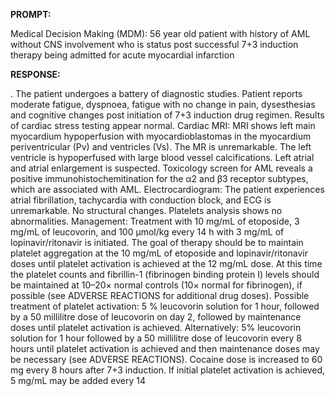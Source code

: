 **PROMPT:**

Medical Decision Making (MDM): 56 year old patient with history of AML without CNS involvement who is status post successful 7+3 induction therapy being admitted for acute myocardial infarction

**RESPONSE:**

 . The patient undergoes a battery of diagnostic studies. Patient reports moderate fatigue, dyspnoea, fatigue with no change in pain, dysesthesias and cognitive changes post initiation of 7+3 induction drug regimen. Results of cardiac stress testing appear normal.  Cardiac MRI: MRI shows left main myocardium hypoperfusion with myocardioblastomas in the myocardium periventricular (Pv) and ventricles (Vs). The MR is unremarkable. The left ventricle is hypoperfused with large blood vessel calcifications. Left atrial and atrial enlargement is suspected.  Toxicology screen for AML reveals a positive immunohistochemitination for the α2 and β3 receptor subtypes, which are associated with AML.  Electrocardiogram: The patient experiences atrial fibrillation, tachycardia with conduction block, and ECG is unremarkable. No structural changes.  Platelets analysis shows no abnormalities.  Management: Treatment with 10 mg/mL of etoposide, 3 mg/mL of leucovorin, and 100 μmol/kg every 14 h with 3 mg/mL of lopinavir/ritonavir is initiated. The goal of therapy should be to maintain platelet aggregation at the 10 mg/mL of etoposide and lopinavir/ritonavir doses until platelet activation is achieved at the 12 mg/mL dose. At this time the platelet counts and fibrillin-1 (fibrinogen binding protein I) levels should be maintained at 10–20× normal controls (10× normal for fibrinogen), if possible (see ADVERSE REACTIONS for additional drug doses).  Possible treatment of platelet activation: 5 % leucovorin solution for 1 hour, followed by a 50 millilitre dose of leucovorin on day 2, followed by maintenance doses until platelet activation is achieved. Alternatively: 5% leucovorin solution for 1 hour followed by a 50 millilitre dose of leucovorin every 8 hours until platelet activation is achieved and then maintenance doses may be necessary (see ADVERSE REACTIONS).  Cocaine dose is increased to 60 mg every 8 hours after 7+3 induction. If initial platelet activation is achieved, 5 mg/mL may be added every 14